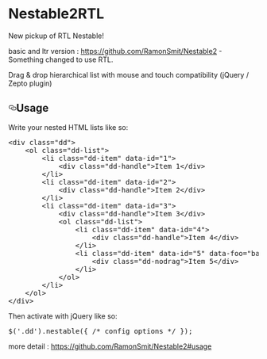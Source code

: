 # Nestable2RTL
New pickup of RTL Nestable!

basic and ltr version : https://github.com/RamonSmit/Nestable2 - Something changed to use RTL.

Drag & drop hierarchical list with mouse and touch compatibility (jQuery / Zepto plugin)

<h2><a id="user-content-usage" class="anchor" aria-hidden="true" href="#usage"><svg class="octicon octicon-link" viewBox="0 0 16 16" version="1.1" width="16" height="16" aria-hidden="true"><path fill-rule="evenodd" d="M4 9h1v1H4c-1.5 0-3-1.69-3-3.5S2.55 3 4 3h4c1.45 0 3 1.69 3 3.5 0 1.41-.91 2.72-2 3.25V8.59c.58-.45 1-1.27 1-2.09C10 5.22 8.98 4 8 4H4c-.98 0-2 1.22-2 2.5S3 9 4 9zm9-3h-1v1h1c1 0 2 1.22 2 2.5S13.98 12 13 12H9c-.98 0-2-1.22-2-2.5 0-.83.42-1.64 1-2.09V6.25c-1.09.53-2 1.84-2 3.25C6 11.31 7.55 13 9 13h4c1.45 0 3-1.69 3-3.5S14.5 6 13 6z"></path></svg></a>Usage</h2>
<p>Write your nested HTML lists like so:</p>
<div class="highlight highlight-text-html-basic"><pre>&lt;<span class="pl-ent">div</span> <span class="pl-e">class</span>=<span class="pl-s"><span class="pl-pds">"</span>dd<span class="pl-pds">"</span></span>&gt;
    &lt;<span class="pl-ent">ol</span> <span class="pl-e">class</span>=<span class="pl-s"><span class="pl-pds">"</span>dd-list<span class="pl-pds">"</span></span>&gt;
        &lt;<span class="pl-ent">li</span> <span class="pl-e">class</span>=<span class="pl-s"><span class="pl-pds">"</span>dd-item<span class="pl-pds">"</span></span> <span class="pl-e">data-id</span>=<span class="pl-s"><span class="pl-pds">"</span>1<span class="pl-pds">"</span></span>&gt;
            &lt;<span class="pl-ent">div</span> <span class="pl-e">class</span>=<span class="pl-s"><span class="pl-pds">"</span>dd-handle<span class="pl-pds">"</span></span>&gt;Item 1&lt;/<span class="pl-ent">div</span>&gt;
        &lt;/<span class="pl-ent">li</span>&gt;
        &lt;<span class="pl-ent">li</span> <span class="pl-e">class</span>=<span class="pl-s"><span class="pl-pds">"</span>dd-item<span class="pl-pds">"</span></span> <span class="pl-e">data-id</span>=<span class="pl-s"><span class="pl-pds">"</span>2<span class="pl-pds">"</span></span>&gt;
            &lt;<span class="pl-ent">div</span> <span class="pl-e">class</span>=<span class="pl-s"><span class="pl-pds">"</span>dd-handle<span class="pl-pds">"</span></span>&gt;Item 2&lt;/<span class="pl-ent">div</span>&gt;
        &lt;/<span class="pl-ent">li</span>&gt;
        &lt;<span class="pl-ent">li</span> <span class="pl-e">class</span>=<span class="pl-s"><span class="pl-pds">"</span>dd-item<span class="pl-pds">"</span></span> <span class="pl-e">data-id</span>=<span class="pl-s"><span class="pl-pds">"</span>3<span class="pl-pds">"</span></span>&gt;
            &lt;<span class="pl-ent">div</span> <span class="pl-e">class</span>=<span class="pl-s"><span class="pl-pds">"</span>dd-handle<span class="pl-pds">"</span></span>&gt;Item 3&lt;/<span class="pl-ent">div</span>&gt;
            &lt;<span class="pl-ent">ol</span> <span class="pl-e">class</span>=<span class="pl-s"><span class="pl-pds">"</span>dd-list<span class="pl-pds">"</span></span>&gt;
                &lt;<span class="pl-ent">li</span> <span class="pl-e">class</span>=<span class="pl-s"><span class="pl-pds">"</span>dd-item<span class="pl-pds">"</span></span> <span class="pl-e">data-id</span>=<span class="pl-s"><span class="pl-pds">"</span>4<span class="pl-pds">"</span></span>&gt;
                    &lt;<span class="pl-ent">div</span> <span class="pl-e">class</span>=<span class="pl-s"><span class="pl-pds">"</span>dd-handle<span class="pl-pds">"</span></span>&gt;Item 4&lt;/<span class="pl-ent">div</span>&gt;
                &lt;/<span class="pl-ent">li</span>&gt;
                &lt;<span class="pl-ent">li</span> <span class="pl-e">class</span>=<span class="pl-s"><span class="pl-pds">"</span>dd-item<span class="pl-pds">"</span></span> <span class="pl-e">data-id</span>=<span class="pl-s"><span class="pl-pds">"</span>5<span class="pl-pds">"</span></span> <span class="pl-e">data-foo</span>=<span class="pl-s"><span class="pl-pds">"</span>bar<span class="pl-pds">"</span></span>&gt;
                    &lt;<span class="pl-ent">div</span> <span class="pl-e">class</span>=<span class="pl-s"><span class="pl-pds">"</span>dd-nodrag<span class="pl-pds">"</span></span>&gt;Item 5&lt;/<span class="pl-ent">div</span>&gt;
                &lt;/<span class="pl-ent">li</span>&gt;
            &lt;/<span class="pl-ent">ol</span>&gt;
        &lt;/<span class="pl-ent">li</span>&gt;
    &lt;/<span class="pl-ent">ol</span>&gt;
&lt;/<span class="pl-ent">div</span>&gt;</pre></div>
<p>Then activate with jQuery like so:</p>
<div class="highlight highlight-source-js"><pre><span class="pl-en">$</span>(<span class="pl-s"><span class="pl-pds">'</span>.dd<span class="pl-pds">'</span></span>).<span class="pl-en">nestable</span>({ <span class="pl-c"><span class="pl-c">/*</span> config options <span class="pl-c">*/</span></span> });</pre></div>

more detail : https://github.com/RamonSmit/Nestable2#usage
